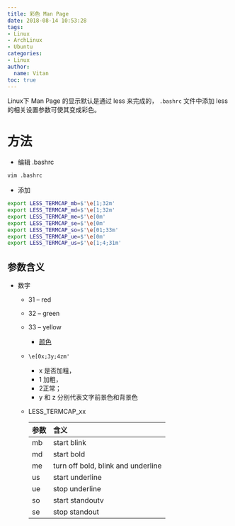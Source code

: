 ```yaml
---
title: 彩色 Man Page
date: 2018-08-14 10:53:28
tags:
- Linux
- ArchLinux
- Ubuntu
categories:
- Linux
author:
  name: Vitan
toc: true
---
```

Linux下 Man Page 的显示默认是通过 less 来完成的， `.bashrc` 文件中添加 less 的相关设置参数可使其变成彩色。
<!--more-->
# 方法
- 编辑 .bashrc
```sh
vim .bashrc
```
- 添加
```sh
export LESS_TERMCAP_mb=$'\e[1;32m'
export LESS_TERMCAP_md=$'\e[1;32m'
export LESS_TERMCAP_me=$'\e[0m'
export LESS_TERMCAP_se=$'\e[0m'
export LESS_TERMCAP_so=$'\e[01;33m'
export LESS_TERMCAP_ue=$'\e[0m'
export LESS_TERMCAP_us=$'\e[1;4;31m'
```

## 参数含义
- 数字
    - 31 – red
    - 32 – green
    - 33 – yellow
        - [颜色](https://en.wikipedia.org/wiki/ANSI_escape_code#Colors) 

  - `\e[0x;3y;4zm'`
    - x 是否加粗，
    - 1 加粗，
    - 2正常；
    - y 和 z 分别代表文字前景色和背景色

  - LESS_TERMCAP_xx

    |参数|含义|
    |:---|:---|
    |mb|start blink|
    |md|start bold|
    |me|turn off bold, blink and underline|
    |us|start underline|
    |ue|stop underline|
    |so|start standoutv|
    |se|stop standout|
